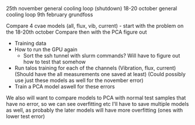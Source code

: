 25th november general cooling loop (shutdown)
18-20 october general cooling loop
9th february grundfoss


Compare 4 cvae models (all, flux, vib, current) - start with the problem on the 18-20th october
Compare then with the PCA
figure out
- Training data
- How to run the GPU again
  - Sort the ssh tunnel with slurm commands? Will have to figure out how to test that somehow
- Run talos training for each of the channels (Vibration, flux, current) (Should have the all measurements one saved at least) (Could possibly use just these models as well for the november error)
- Train a PCA model aswell for these errors

We also will want to compare models to PCA with normal test samples that have no error, so we can see overfitting etc
I'll have to save multiple models as well, as probably the later models will have more overfitting (ones with lower test error)